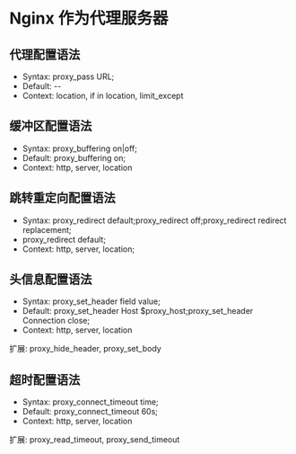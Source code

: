 # Nginx 作为代理服务器

## 代理配置语法

* Syntax: proxy_pass URL;
* Default: --
* Context: location, if in location, limit_except

## 缓冲区配置语法

* Syntax: proxy_buffering on|off;
* Default: proxy_buffering on;
* Context: http, server, location

## 跳转重定向配置语法

* Syntax: proxy_redirect default;proxy\_redirect off;proxy\_redirect redirect replacement;
* proxy_redirect default;
* Context: http, server, location;

## 头信息配置语法

* Syntax: proxy\_set\_header field value;
* Default: proxy\_set\_header Host $proxy_host;proxy\_set\_header Connection close;
* Context: http, server, location

扩展: proxy\_hide\_header, proxy\_set\_body

## 超时配置语法

* Syntax: proxy\_connect\_timeout time;
* Default: proxy\_connect\_timeout 60s;
* Context: http, server, location

扩展: proxy\_read\_timeout, proxy\_send\_timeout